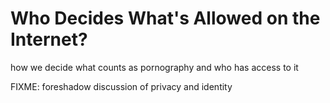 # Who Decides What's Allowed on the Internet?

<p class="subtitle">how we decide what counts as pornography and who has access to it</p>

FIXME: foreshadow discussion of privacy and identity
